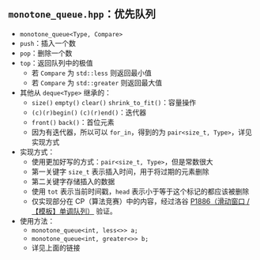 ## `monotone_queue.hpp`：优先队列

+ `monotone_queue<Type, Compare>`
+ `push`：插入一个数
+ `pop`：删除一个数
+ `top`：返回队列中的极值
	+ 若 `Compare` 为 `std::less` 则返回最小值
	+ 若 `Compare` 为 `std::greater` 则返回最大值
+ 其他从 `deque<Type>` 继承的：
	+ `size()` `empty()` `clear()` `shrink_to_fit()`：容量操作
	+ `(c)(r)begin()` `(c)(r)end()`：迭代器
	+ `front()` `back()`：首位元素
	+ 因为有迭代器，所以可以 `for_in`，得到的为 `pair<size_t, Type>`，详见实现方式
+ 实现方式：
	+ 使用更加好写的方式：`pair<size_t, Type>`，但是常数很大
	+ 第一关键字 `size_t` 表示插入时间，用于将过期的元素删除
	+ 第二关键字存储插入的数据
	+ 使用 `tot` 表示当前时间戳，`head` 表示小于等于这个标记的都应该被删除
	+ 仅实现部分在 CP（算法竞赛）中的内容，经过洛谷 [P1886（滑动窗口 /【模板】单调队列）](https://www.luogu.com.cn/record/181048324) 验证。
+ 使用方法：
	+ `monotone_queue<int, less<>> a;`
	+ `monotone_queue<int, greater<>> b;`
	+ 详见上面的链接